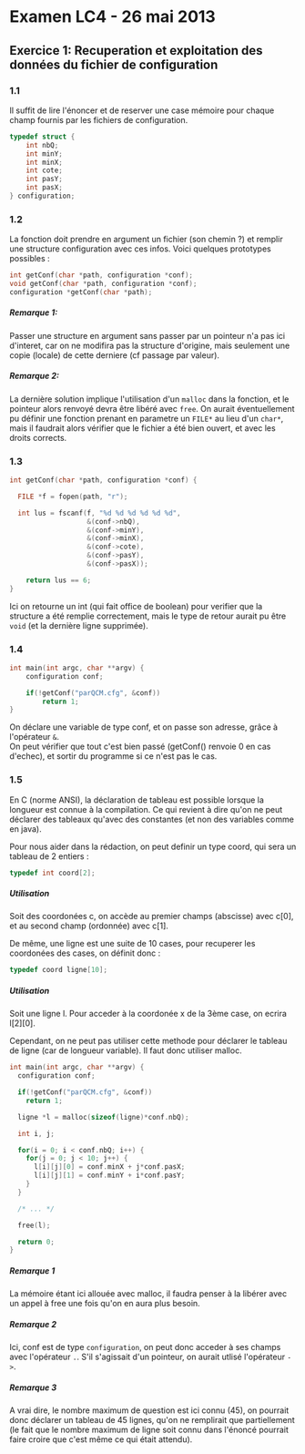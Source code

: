 # Examen LC4 - 26 mai 2013

## Exercice 1: Recuperation et exploitation des données du fichier de configuration

### 1.1

Il suffit de lire l'énoncer et de reserver une case mémoire pour chaque champ fournis par les fichiers de configuration.
```c
typedef struct {
    int nbQ;
    int minY;
    int minX;
    int cote;
    int pasY;
    int pasX;
} configuration;
```

### 1.2
La fonction doit prendre en argument un fichier (son chemin ?) et remplir une structure configuration avec ces infos. Voici quelques prototypes possibles :
```c
int getConf(char *path, configuration *conf);
void getConf(char *path, configuration *conf);
configuration *getConf(char *path);
```
##### Remarque 1:
Passer une structure en argument sans passer par un pointeur n'a pas ici d'interet, car on ne modifira pas la structure d'origine, mais seulement une copie (locale) de cette derniere (cf passage par valeur).

##### Remarque 2:
La dernière solution implique l'utilisation d'un `malloc` dans la fonction, et le pointeur alors renvoyé devra être libéré avec `free`.
On aurait éventuellement pu définir une fonction prenant en parametre un `FILE*` au lieu d'un `char*`, mais il faudrait alors vérifier que le fichier a été bien ouvert, et avec les droits corrects.

### 1.3
```c
int getConf(char *path, configuration *conf) {

  FILE *f = fopen(path, "r");

  int lus = fscanf(f, "%d %d %d %d %d %d",
                   &(conf->nbQ),
                   &(conf->minY),
                   &(conf->minX),
                   &(conf->cote),
                   &(conf->pasY),
                   &(conf->pasX));

    return lus == 6;
}
```
Ici on retourne un int (qui fait office de boolean) pour verifier que la structure a été remplie correctement, mais le type de retour aurait pu être `void` (et la dernière ligne supprimée).

### 1.4
```c
int main(int argc, char **argv) {
    configuration conf;

    if(!getConf("parQCM.cfg", &conf))
        return 1;
}
```
On déclare une variable de type conf, et on passe son adresse, grâce à l'opérateur `&`.  
On peut vérifier que tout c'est bien passé (getConf() renvoie 0 en cas d'echec), et sortir du programme si ce n'est pas le cas.

### 1.5

En C (norme ANSI), la déclaration de tableau est possible lorsque la longueur est connue à la compilation. Ce qui revient à dire qu'on ne peut déclarer des tableaux qu'avec des constantes (et non des variables comme en java).

Pour nous aider dans la rédaction, on peut definir un type coord, qui sera un tableau de 2 entiers :
```c
typedef int coord[2];
```
##### Utilisation
Soit des coordonées c, on accède au premier champs (abscisse) avec c[0], et au second champ (ordonnée) avec c[1].

De même, une ligne est une suite de 10 cases, pour recuperer les coordonées des cases, on définit donc :
```c
typedef coord ligne[10];
```
##### Utilisation
Soit une ligne l. Pour acceder à la coordonée x de la 3ème case, on ecrira l[2][0].

Cependant, on ne peut pas utiliser cette methode pour déclarer le tableau de ligne (car de longueur variable). Il faut donc utiliser malloc.

```c
int main(int argc, char **argv) {
  configuration conf;

  if(!getConf("parQCM.cfg", &conf))
    return 1;

  ligne *l = malloc(sizeof(ligne)*conf.nbQ);

  int i, j;

  for(i = 0; i < conf.nbQ; i++) {
    for(j = 0; j < 10; j++) {
      l[i][j][0] = conf.minX + j*conf.pasX;
      l[i][j][1] = conf.minY + i*conf.pasY;
    }
  }

  /* ... */

  free(l);

  return 0;
}
```
##### Remarque 1
La mémoire étant ici allouée avec malloc, il faudra penser à la libérer avec un appel à free une fois qu'on en aura plus besoin.

##### Remarque 2
Ici, conf est de type `configuration`, on peut donc acceder à ses champs avec l'opérateur `.`. S'il s'agissait d'un pointeur, on aurait utlisé l'opérateur `->`.

##### Remarque 3
A vrai dire, le nombre maximum de question est ici connu (45), on pourrait donc déclarer un tableau de 45 lignes, qu'on ne remplirait que partiellement (le fait que le nombre maximum de ligne soit connu dans l'énoncé pourrait faire croire que c'est même ce qui était attendu).
